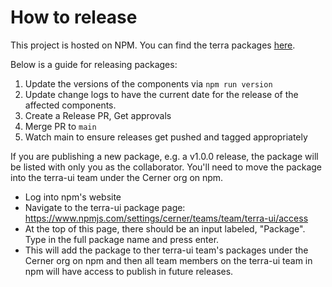# How to release

This project is hosted on NPM.  You can find the terra packages [here][project-url].

Below is a guide for releasing packages:

1. Update the versions of the components via `npm run version`
2. Update change logs to have the current date for the release of the affected components.
3. Create a Release PR, Get approvals
4. Merge PR to `main`
5. Watch main to ensure releases get pushed and tagged appropriately

If you are publishing a new package, e.g. a v1.0.0 release, the package will be listed with only you as the collaborator.
You'll need to move the package into the terra-ui team under the Cerner org on npm.
- Log into npm's website
- Navigate to the terra-ui package page: https://www.npmjs.com/settings/cerner/teams/team/terra-ui/access
- At the top of this page, there should be an input labeled, "Package". Type in the full package name and press enter.
- This will add the package to ther terra-ui team's packages under the Cerner org on npm and then all team members on the terra-ui team in npm will have access to publish in future releases.

[project-url]: https://www.npmjs.com/org/cerner/team/terra-ui